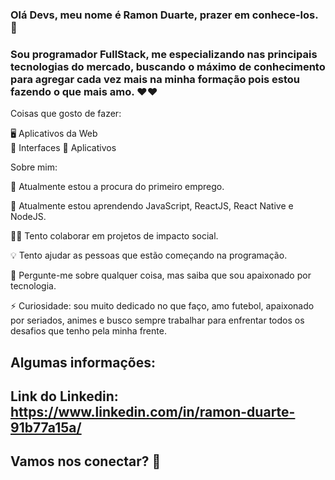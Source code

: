 ### Olá Devs, meu nome é Ramon Duarte, prazer em conhece-los. 👋

### Sou programador FullStack, me especializando nas principais tecnologias do mercado, buscando o máximo de conhecimento para agregar cada vez mais na minha formação pois estou fazendo o que mais amo. ❤️❤️


Coisas que gosto de fazer:

🖥 Aplicativos da Web <br>
🎨 Interfaces
📱 Aplicativos

Sobre mim: 

🔭 Atualmente estou a procura do primeiro emprego.

🌱 Atualmente estou aprendendo JavaScript, ReactJS, React Native e NodeJS.

✊🏽 Tento colaborar em projetos de impacto social.

💡 Tento ajudar as pessoas que estão começando na programação.

💬 Pergunte-me sobre qualquer coisa, mas saiba que sou apaixonado por tecnologia.

⚡ Curiosidade: sou muito dedicado no que faço, amo futebol, apaixonado por seriados, animes e busco sempre trabalhar para enfrentar todos os desafios que tenho pela minha frente.


## Algumas informações: 

## Link do Linkedin: https://www.linkedin.com/in/ramon-duarte-91b77a15a/

## Vamos nos conectar? 👋
